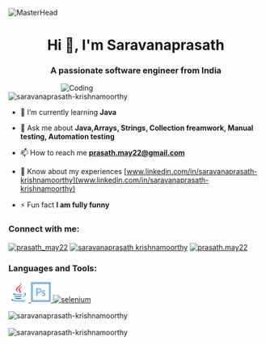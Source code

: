 ![MasterHead](https://institute.careerguide.com/wp-content/uploads/2020/09/Blog-Post-Graphic-How-to-design-the-perfect-MMS_gif.gif)
<h1 align="center">Hi 👋, I'm Saravanaprasath</h1>
<h3 align="center">A passionate software engineer from India</h3>
<img align="right" alt="Coding" width="400" src="https://camo.githubusercontent.com/a4c584bce1c41271485d28f92aaf9f581b3c88b68ca723b6edfd58b4ba988c2b/68747470733a2f2f63646e2e6472696262626c652e636f6d2f75736572732f313138373833362f73637265656e73686f74732f363533393432392f70726f6772616d65722e676966">

<p align="left"> <img src="https://komarev.com/ghpvc/?username=saravanaprasath-krishnamoorthy&label=Profile%20views&color=0e75b6&style=flat" alt="saravanaprasath-krishnamoorthy" /> </p>

- 🌱 I’m currently learning **Java**

- 💬 Ask me about **Java,Arrays, Strings, Collection freamwork, Manual testing, Automation testing**

- 📫 How to reach me **prasath.may22@gmail.com**

- 📄 Know about my experiences [www.linkedin.com/in/saravanaprasath-krishnamoorthy](www.linkedin.com/in/saravanaprasath-krishnamoorthy)

- ⚡ Fun fact **I am fully funny**

<h3 align="left">Connect with me:</h3>
<p align="left">
<a href="https://twitter.com/prasath_may22" target="blank"><img align="center" src="https://raw.githubusercontent.com/rahuldkjain/github-profile-readme-generator/master/src/images/icons/Social/twitter.svg" alt="prasath_may22" height="30" width="40" /></a>
<a href="https://linkedin.com/in/saravanaprasath krishnamoorthy" target="blank"><img align="center" src="https://raw.githubusercontent.com/rahuldkjain/github-profile-readme-generator/master/src/images/icons/Social/linked-in-alt.svg" alt="saravanaprasath krishnamoorthy" height="30" width="40" /></a>
<a href="https://instagram.com/prasath.may22" target="blank"><img align="center" src="https://raw.githubusercontent.com/rahuldkjain/github-profile-readme-generator/master/src/images/icons/Social/instagram.svg" alt="prasath.may22" height="30" width="40" /></a>
</p>

<h3 align="left">Languages and Tools:</h3>
<p align="left"> <a href="https://www.java.com" target="_blank" rel="noreferrer"> <img src="https://raw.githubusercontent.com/devicons/devicon/master/icons/java/java-original.svg" alt="java" width="40" height="40"/> </a> <a href="https://www.photoshop.com/en" target="_blank" rel="noreferrer"> <img src="https://raw.githubusercontent.com/devicons/devicon/master/icons/photoshop/photoshop-line.svg" alt="photoshop" width="40" height="40"/> </a> <a href="https://www.selenium.dev" target="_blank" rel="noreferrer"> <img src="https://raw.githubusercontent.com/detain/svg-logos/780f25886640cef088af994181646db2f6b1a3f8/svg/selenium-logo.svg" alt="selenium" width="40" height="40"/> </a> </p>

<p><img align="center" src="https://github-readme-stats.vercel.app/api/top-langs?username=saravanaprasath-krishnamoorthy&show_icons=true&locale=en&layout=compact" alt="saravanaprasath-krishnamoorthy" /></p>

<p><img align="center" src="https://github-readme-streak-stats.herokuapp.com/?user=saravanaprasath-krishnamoorthy&" alt="saravanaprasath-krishnamoorthy" /></p>
